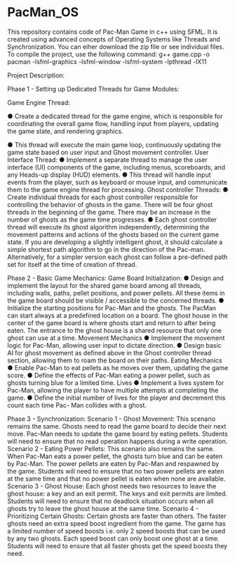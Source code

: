 # PacMan_OS
This repository contains code of Pac-Man Game in c++ using SFML. It is created using advanced concepts of Operating Systems like Threads and Synchronization.
You can eiher download the zip file or see individual files.
To compile the project, use the following command:
g++ game.cpp -o pacman -lsfml-graphics -lsfml-window -lsfml-system -lpthread -lX11

Project Description:

Phase 1 - Setting up Dedicated Threads for Game Modules:

Game Engine Thread:

● Create a dedicated thread for the game engine, which is responsible for coordinating the
overall game flow, handling input from players, updating the game state, and rendering
graphics.

● This thread will execute the main game loop, continuously updating the game state based
on user input and Ghost movement controller.
User Interface Thread:
● Implement a separate thread to manage the user interface (UI) components of the game,
including menus, scoreboards, and any Heads-up display (HUD) elements.
● This thread will handle input events from the player, such as keyboard or mouse input, and
communicate them to the game engine thread for processing.
Ghost controller Threads:
● Create individual threads for each ghost controller responsible for controlling the behavior
of ghosts in the game. There will be four ghost threads in the beginning of the game. There
may be an increase in the number of ghosts as the game time progresses.
● Each ghost controller thread will execute its ghost algorithm independently, determining
the movement patterns and actions of the ghosts based on the current game state. If you are
developing a slightly intelligent ghost, it should calculate a simple shortest path algorithm
to go in the direction of the Pac-man. Alternatively, for a simpler version each ghost can
follow a pre-defined path set for itself at the time of creation of thread.

Phase 2 - Basic Game Mechanics:
Game Board Initialization:
● Design and implement the layout for the shared game board among all threads, including
walls, paths, pellet positions, and power pellets. All these items in the game board should
be visible / accessible to the concerned threads.
● Initialize the starting positions for Pac-Man and the ghosts. The PacMan can start always
at a predefined location on a board. The ghost house in the center of the game board is
where ghosts start and return to after being eaten. The entrance to the ghost house is a
shared resource that only one ghost can use at a time.
Movement Mechanics
● Implement the movement logic for Pac-Man, allowing user input to dictate direction.
● Design basic AI for ghost movement as defined above in the Ghost controller thread
section, allowing them to roam the board on their paths.
Eating Mechanics
● Enable Pac-Man to eat pellets as he moves over them, updating the game score.
● Define the effects of Pac-Man eating a power pellet, such as ghosts turning blue for a
limited time.
Lives
● Implement a lives system for Pac-Man, allowing the player to have multiple attempts at
completing the game.
● Define the initial number of lives for the player and decrement this count each time Pac-
Man collides with a ghost.

Phase 3 - Synchronization:
Scenario 1 - Ghost Movement: This scenario remains the same. Ghosts need to read the game
board to decide their next move. Pac-Man needs to update the game board by eating pellets.
Students will need to ensure that no read operation happens during a write operation.
Scenario 2 - Eating Power Pellets: This scenario also remains the same. When Pac-Man eats a
power pellet, the ghosts turn blue and can be eaten by Pac-Man. The power pellets are eaten by
Pac-Man and respawned by the game. Students will need to ensure that no two power pellets are
eaten at the same time and that no power pellet is eaten when none are available.
Scenario 3 - Ghost House: Each ghost needs two resources to leave the ghost house: a key and
an exit permit. The keys and exit permits are limited. Students will need to ensure that no deadlock
situation occurs when all ghosts try to leave the ghost house at the same time.
Scenario 4 - Prioritizing Certain Ghosts: Certain ghosts are faster than others. The faster ghosts
need an extra speed boost ingredient from the game. The game has a limited number of speed
boosts i.e. only 2 speed boosts that can be used by any two ghosts. Each speed boost can only boost
one ghost at a time. Students will need to ensure that all faster ghosts get the speed boosts they
need.
